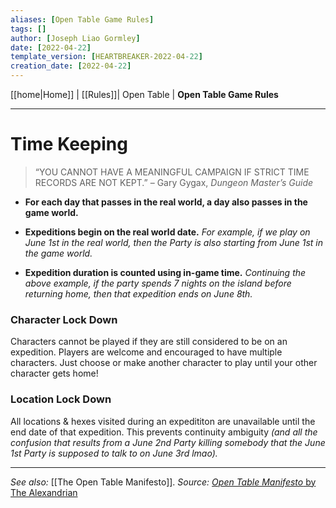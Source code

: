 ```yaml
---
aliases: [Open Table Game Rules]
tags: []
author: [Joseph Liao Gormley]
date: [2022-04-22]
template_version: [HEARTBREAKER-2022-04-22]
creation_date: [2022-04-22]
---
```

<!-- Home | Character Creation | -->
[[home|Home]] | [[Rules]]| Open Table | **Open Table Game Rules**
___

# Time Keeping
> “YOU CANNOT HAVE A MEANINGFUL CAMPAIGN IF STRICT TIME RECORDS ARE NOT KEPT.”
> – Gary Gygax, *Dungeon Master’s Guide*

- **For each day that passes in the real world, a day also passes in the game world.** 

- **Expeditions begin on the real world date.** *For example, if we play on June 1st in the real world, then the Party is also starting from June 1st in the game world.*
- **Expedition duration is counted using in-game time.** *Continuing the above example, if the party spends 7 nights on the island before returning home, then that expedition ends on June 8th.*

### Character Lock Down
Characters cannot be played if they are still considered to be on an expedition. Players are welcome and encouraged to have multiple characters. Just choose or make another character to play until your other character gets home!

### Location Lock Down
All locations & hexes visited during an expedititon are unavailable until the end date of that expedition. This prevents continuity ambiguity *(and all the confusion that results from a June 2nd Party killing somebody that the June 1st Party is supposed to talk to on June 3rd lmao).*
___
*See also:* [[The Open Table Manifesto]].
*Source:* [*Open Table Manifesto* by The Alexandrian](https://thealexandrian.net/?p=38643)

<!--*References:*
*Source:* -->
<!-- Sources, read more, links, etc. -->
<!-- *Source: Entry by [[Mike Maxin]].* -->
<!-- Leave an empty line at the end, otherwise Exporter complains. -->
